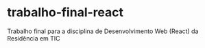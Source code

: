 # trabalho-final-react
Trabalho final para a disciplina de Desenvolvimento Web (React) da Residência em TIC
